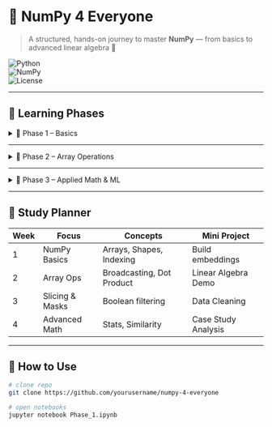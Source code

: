 # 📘 NumPy 4 Everyone  

> A structured, hands-on journey to master **NumPy** — from basics to advanced linear algebra 🚀  

![Python](https://img.shields.io/badge/Python-3.8+-blue?logo=python)  
![NumPy](https://img.shields.io/badge/NumPy-1.24+-orange?logo=numpy)  
![License](https://img.shields.io/badge/License-MIT-green)  

---

## 📂 Learning Phases  

<details>
<summary>🔹 Phase 1 – Basics</summary>

### ✅ Concepts  
- Arrays from lists  
- NumPy vs Python lists (performance, memory, math ops)  
- Array dimensions & tensors  
- Array properties: `.ndim`, `.shape`, `.dtype`, `.nbytes`, `.itemsize`, `.size`  
- Flatten vs Ravel  
- Coordinates view of arrays  

### 🧮 Math Connection  
- Tensor = generalization of vectors/matrices  
- Dimension (`ndim`) ↔ Order of tensor  
- Shape ↔ Axes size  

</details>  

---

<details>
<summary>🔹 Phase 2 – Array Operations</summary>

### ✅ Concepts  
- Indexing & Slicing (1D, 2D, 3D)  
- Boolean masks & `np.where`  
- Array operations: `append`, `insert`, `concatenate`, `stack`  
- Broadcasting rules  
- Element-wise multiplication vs Matrix multiplication  
- Hands-on walkthrough of dot product & matrix multiplication  

### 🧮 Math Connection  
- Broadcasting = aligning smaller shapes to larger shapes for ops  
- Dot product formula:  

\[
\vec{a} \cdot \vec{b} = \sum_{i=1}^n a_i b_i
\]  

</details>  

---

<details>
<summary>🔹 Phase 3 – Applied Math & ML</summary>

### ✅ Concepts  
- Business problem case study (arrays in decision making)  
- Aggregations: `min`, `max`, `mean`, `cumsum`  
- Vectors & Dot product  
- Scalars vs Vectors rules (addition, multiplication)  
- Euclidean Distance vs Cosine Similarity  
- Applications in ML/NLP  
  - Cosine similarity in embeddings  
  - Vector projections  

### 🧮 Math Connection  
- **Euclidean distance**:  

\[
d(\vec{a}, \vec{b}) = \sqrt{\sum (a_i - b_i)^2}
\]  

- **Cosine similarity**:  

\[
\cos(\theta) = \frac{\vec{a} \cdot \vec{b}}{||a|| \, ||b||}
\]  

</details>  

---

## 📅 Study Planner  

| Week | Focus | Concepts | Mini Project |
|------|-------|----------|--------------|
| 1 | NumPy Basics | Arrays, Shapes, Indexing | Build embeddings |
| 2 | Array Ops | Broadcasting, Dot Product | Linear Algebra Demo |
| 3 | Slicing & Masks | Boolean filtering | Data Cleaning |
| 4 | Advanced Math | Stats, Similarity | Case Study Analysis |

---

## 🚀 How to Use  

```bash
# clone repo
git clone https://github.com/yourusername/numpy-4-everyone

# open notebooks
jupyter notebook Phase_1.ipynb
